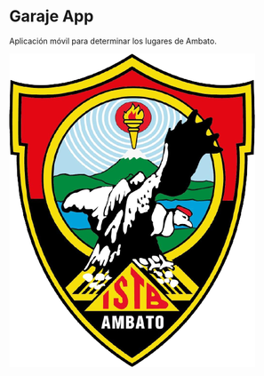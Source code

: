 # Garaje App
Aplicación móvil para determinar los lugares de Ambato.

![alt text](/app/src/main/res/drawable/logo.png "App Lugares")
